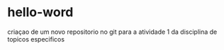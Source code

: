 # hello-word
criaçao de um novo repositorio no git para a atividade 1 da disciplina de topicos especificos
